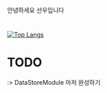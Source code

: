 안녕하세요 선우입니다 <h1></h1>


[![Top Langs](https://github-readme-stats.vercel.app/api/top-langs/?username=kimpure&langs_count=7&layout=compact&theme=dark)](https://github.com/kimpure/kimpure)

<h1>TODO</h1>
:> DataStoreModule 마저 완성하기
